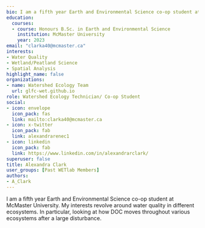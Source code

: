 ```yaml
--- 
bio: I am a fifth year Earth and Environmental Science co-op student at McMaster University. My interests revolve around water quality in different ecosystems. In particular, looking at how DOC moves throughout various ecosystems after a large disturbance.
education:
  courses:
  - course: Honours B.Sc. in Earth and Environmental Science
    institution: McMaster University
    year: 2023
email: "clarka40@mcmaster.ca"
interests:
- Water Quality
- Wetland/Peatland Science
- Spatial Analysis
highlight_name: false
organizations:
- name: Watershed Ecology Team
  url: glfc-wet.github.io
role: Watershed Ecology Technician/ Co-op Student
social:
- icon: envelope
  icon_pack: fas
  link: mailto:clarka40@mcmaster.ca
- icon: x-twitter
  icon_pack: fab
  link: alexandrarenec1
- icon: linkedin
  icon_pack: fab
  link: https://www.linkedin.com/in/alexandrarclark/
superuser: false
title: Alexandra Clark
user_groups: [Past WETlab Members]
authors:
- A_Clark
---
```




I am a fifth year Earth and Environmental Science co-op student at McMaster University. My interests revolve around water quality in different ecosystems. In particular, looking at how DOC moves throughout various ecosystems after a large disturbance.




